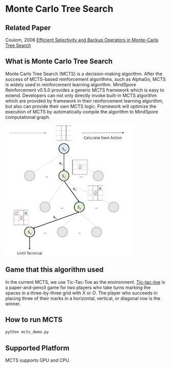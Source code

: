 # Monte Carlo Tree Search

## Related Paper

Coulom, 2006 [Efficient Selectivity and Backup Operators in Monte-Carlo Tree Search](https://link.springer.com/chapter/10.1007/978-3-540-75538-8_7)

## What is Monte Carlo Tree Search

Monte Carlo Tree Search (MCTS) is a decision-making algorithm. After the success of MCTS-based reinforcement algorithms, such as AlphaGo, MCTS is widely used in reinforcement learning algorithm. MindSpore Reinforcement v0.5.0 provides a generic MCTS framework which is easy to extend. Developers can not only directly invoke built-in MCTS algorithm which are provided by framework in their reinforcement learning algorithm, but also can provide their own MCTS logic. Framework will optimize the execution of MCTS by automatically compile the algorithm to MindSpore computational graph.

<img src="../../docs/images/mcts.png" alt="mcts" style="zoom: 50%;" />

## Game that this algorithm used

In the current MCTS, we use Tic-Tac-Toe as the environment. [Tic-tac-toe](en.wikipedia.org/wiki/Tic-tac-toe) is a paper-and-pencil game for two players who take turns marking the spaces in a three-by-three grid with *X* or *O*. The player who succeeds in placing three of their marks in a horizontal, vertical, or diagonal row is the winner.

## How to run MCTS

```python
python mcts_demo.py
```

## Supported Platform

MCTS supports GPU and CPU.
